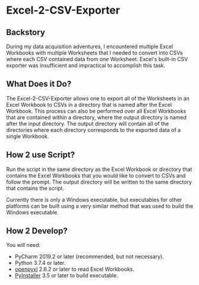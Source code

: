 # Excel-2-CSV-Exporter

## Backstory
During my data acquisition adventures, I encountered multiple Excel Workbooks with multiple Worksheets that I needed to convert into CSVs where each CSV contained data from one Worksheet. Excel's built-in CSV exporter was insufficient and impractical to accomplish this task. 

## What Does it Do?
The Excel-2-CSV-Exporter allows one to export all of the Worksheets in an Excel Workbook to CSVs in a directory that is named after the Excel Workbook. This process can also be performed over all Excel Workbooks that are contained within a directory, where the output directory is named after the input directory. The output directory will contain all of the directories where each directory corresponds to the exported data of a single Workbook.

## How 2 use Script?
Run the script in the same directory as the Excel Workbook or directory that contains the Excel Workbooks that you would like to convert to CSVs and follow the prompt. The output directory will be written to the same directory that contains the script.

Currently there is only a Windows executable, but executables for other platforms can be built using a very similar method that was used to build the Windows executable.

## How 2 Develop?
You will need:
- PyCharm 2019.2 or later (recommended, but not necessary). 
- Python 3.7.4 or later.
- [openpyxl](https://openpyxl.readthedocs.io/en/stable/) 2.6.2 or later to read Excel Workbooks.
- [PyInstaller](https://pyinstaller.readthedocs.io/en/stable/) 3.5 or later to build executable.
